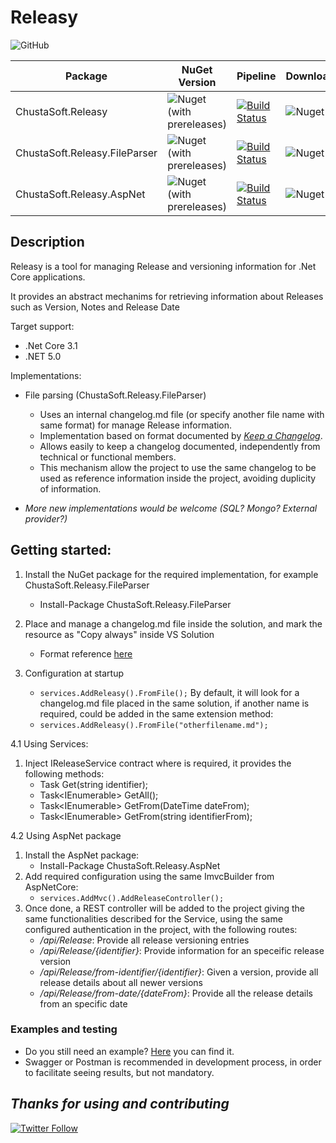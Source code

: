 # Releasy

![GitHub](https://img.shields.io/github/license/ChustaSoft/Releasy)



| Package                              | NuGet Version                                                                                                    |  Pipeline                                                                                                                                                                                                                                                                                 |    Downloads                                                                                  |
|--------------------------------------|------------------------------------------------------------------------------------------------------------------|-------------------------------------------------------------------------------------------------------------------------------------------------------------------------------------------------------------------------------------------------------------------------------------------|-----------------------------------------------------------------------------------------------|
| ChustaSoft.Releasy                   | ![Nuget (with prereleases)](https://img.shields.io/nuget/vpre/ChustaSoft.Releasy?style=for-the-badge)            | [![Build Status](https://dev.azure.com/chustasoft/SocialNET/_apis/build/status/OpenStack/Releasy/%5BRELEASE%5D%20-%20ChustaSoft%20Releasy%20(NuGet)?branchName=main)](https://dev.azure.com/chustasoft/SocialNET/_build/latest?definitionId=35&branchName=main)                           | ![Nuget](https://img.shields.io/nuget/dt/ChustaSoft.Releasy?style=for-the-badge)              |
| ChustaSoft.Releasy.FileParser        | ![Nuget (with prereleases)](https://img.shields.io/nuget/vpre/ChustaSoft.Releasy.FileParser?style=for-the-badge) | [![Build Status](https://dev.azure.com/chustasoft/SocialNET/_apis/build/status/OpenStack/Releasy/%5BRELEASE%5D%20-%20ChustaSoft%20Releasy%20FileParser%20(NuGet)?branchName=main)](https://dev.azure.com/chustasoft/SocialNET/_build/latest?definitionId=36&branchName=main)              | ![Nuget](https://img.shields.io/nuget/dt/ChustaSoft.Releasy.FileParser?style=for-the-badge)   |
| ChustaSoft.Releasy.AspNet            | ![Nuget (with prereleases)](https://img.shields.io/nuget/vpre/ChustaSoft.Releasy.AspNet?style=for-the-badge)     | [![Build Status](https://dev.azure.com/chustasoft/SocialNET/_apis/build/status/OpenStack/Releasy/%5BRELEASE%5D%20-%20ChustaSoft%20Releasy%20AspNet%20(NuGet)?branchName=main)](https://dev.azure.com/chustasoft/SocialNET/_build/latest?definitionId=37&branchName=main)                  | ![Nuget](https://img.shields.io/nuget/dt/ChustaSoft.Releasy.AspNet?style=for-the-badge)       |


## Description

Releasy is a tool for managing Release and versioning information for .Net Core applications.

It provides an abstract mechanims for retrieving information about Releases such as Version, Notes and Release Date

Target support: 
- .Net Core 3.1
- .NET 5.0

Implementations:
- File parsing (ChustaSoft.Releasy.FileParser)
    - Uses an internal changelog.md file (or specify another file name with same format) for manage Release information.
	- Implementation based on format documented by _[Keep a Changelog](https://keepachangelog.com/en/1.1.0/)_.
	- Allows easily to keep a changelog documented, independently from technical or functional members.
	- This mechanism allow the project to use the same changelog to be used as reference information inside the project, avoiding duplicity of information.

- _More new implementations would be welcome (SQL? Mongo? External provider?)_
	

## Getting started:

1. Install the NuGet package for the required implementation, for example ChustaSoft.Releasy.FileParser
	- Install-Package ChustaSoft.Releasy.FileParser
  
2. Place and manage a changelog.md file inside the solution, and mark the resource as "Copy always" inside VS Solution
	- Format reference [here](https://keepachangelog.com/en/1.1.0/)

3. Configuration at startup
	- `services.AddReleasy().FromFile();`
	By default, it will look for a changelog.md file placed in the same solution, if another name is required, could be added in the same extension method:
	- `services.AddReleasy().FromFile("otherfilename.md");`

4.1 Using Services:

  1. Inject IReleaseService contract where is required, it provides the following methods:
     - Task<ReleaseInfo> Get(string identifier);
     - Task<IEnumerable<ReleaseInfo>> GetAll();
     - Task<IEnumerable<ReleaseInfo>> GetFrom(DateTime dateFrom);
     - Task<IEnumerable<ReleaseInfo>> GetFrom(string identifierFrom);
 
4.2 Using AspNet package

  1. Install the AspNet package: 
     - Install-Package ChustaSoft.Releasy.AspNet
  2. Add required configuration using the same ImvcBuilder from AspNetCore:
     - `services.AddMvc().AddReleaseController();`
  3. Once done, a REST controller will be added to the project giving the same functionalities described for the Service, using the same configured 
     authentication in the project, with the following routes:
	 - */api/Release*: Provide all release versioning entries
	 - */api/Release/{identifier}*: Provide information for an speceific release version
	 - */api/Release/from-identifier/{identifier}*: Given a version, provide all release details about all newer versions
	 - ​*/api​/Release​/from-date​/{dateFrom}*: Provide all the release details from an specific date

### Examples and testing	
 
- Do you still need an example? [Here](https://github.com/ChustaSoft/Releasy/tree/main/ChustaSoft.Releasy/ChustaSoft.Releasy.AspNetExample) you can find it.
- Swagger or Postman is recommended in development process, in order to facilitate seeing results, but not mandatory.


*Thanks for using and contributing*
---
[![Twitter Follow](https://img.shields.io/twitter/follow/ChustaSoft?label=Follow%20us&style=social)](https://twitter.com/ChustaSoft)

	